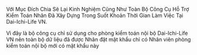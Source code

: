 Với Mục Đích Chia Sẽ Lại Kinh Nghiệm Cũng Như Toàn Bộ Công Cụ Hỗ Trợ Kiểm Toán Nhân Đã Xây Dựng Trong Suốt Khoản Thời Gian Làm Việc Tại Dai-Ichi-Life VN.

Vì đây là bộ công cụ chỉ sử dụng cho phòng kiểm toán nội bộ Dai-Ichi-Life VN nên toàn bộ dữ liệu đã được Nhân đặt mật khẩu chỉ có Nhân viên phòng kiểm toán nội bộ mới có mật khẩu này
